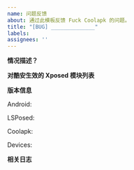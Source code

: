 ```yaml
---
name: 问题反馈
about: 通过此模板反馈 Fuck Coolapk 的问题。
title: "[BUG] ______________"
labels:
assignees: ''
---
```


<!--
请务必填写 Issue 标题，否则会被 Close。
-->

**情况描述？**

**对酷安生效的 Xposed 模块列表**

**版本信息**

Android:

LSPosed:

Coolapk:

Devices:

**相关日志**

<!--
为了帮助我们定位问题，请在 FC 中打开「输出酷安 Debug Log」，然后通过 Xposed 管理器或 Logcat 复制相关日志（搜索胡松华或 FUCKCOOLAPK）
-->